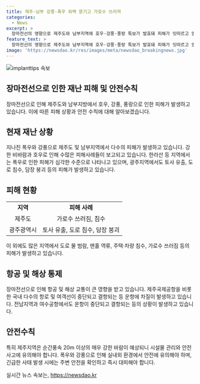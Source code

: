 ```yaml
---
title: 제주·남부 강풍·폭우 외벽 뜯기고 가로수 쓰러져
categories:
  - News
excerpt: >
  장마전선의 영향으로 제주도와 남부지역에 호우·강풍·풍랑 특보가 발효돼 피해가 잇따르고 있다. 제주공항은 강풍과 급변풍 경보가 발효 중으로 항공기 운항이 차질을 빚고 있다. 전날부터 누적 강수량은 제주 한라산 진달래밭 338.5㎜로 많은 비가 내렸으며, 도로 침수, 가로수 쓰러짐, 건물 외벽 떨어짐 등 피해 사례가 속출하고 있다. 기상청은 해안을 중심으로 매우 강한 바람이 불어 시설물 관리와 안전에 유의할 것을 당부했다.
feature_text: >
  장마전선의 영향으로 제주도와 남부지역에 호우·강풍·풍랑 특보가 발효돼 피해가 잇따르고 있다. 제주공항은 강풍과 급변풍 경보가 발효 중으로 항공기 운항이 차질을 빚고 있다. 전날부터 누적 강수량은 제주 한라산 진달래밭 338.5㎜로 많은 비가 내렸으며, 도로 침수, 가로수 쓰러짐, 건물 외벽 떨어짐 등 피해 사례가 속출하고 있다. 기상청은 해안을 중심으로 매우 강한 바람이 불어 시설물 관리와 안전에 유의할 것을 당부했다.
image: 'https://newsdao.kr/res/images/meta/newsdao_breakingnews.jpg'
---
```


<p><img src="https://newsdao.kr/res/images/meta/newsdao_breakingnews.jpg" alt="implanttips 속보" /></p>

<h2 data-ke-size="size26">장마전선으로 인한 재난 피해 및 안전수칙</h2>

<p data-ke-size="size16">장마전선으로 인해 제주도와 남부지방에서 호우, 강풍, 풍랑으로 인한 피해가 발생하고 있습니다. 이에 따른 피해 상황과 안전 수칙에 대해 알아보겠습니다.</p>

<h2 data-ke-size="size24">현재 재난 상황</h2>

<p data-ke-size="size16">지나친 폭우와 강풍으로 제주도 및 남부지역에서 다수의 피해가 발생하고 있습니다. 강한 비바람과 호우로 인해 수많은 피해사례들이 보고되고 있습니다. 한라산 등 지역에서는 폭우로 인한 피해가 심각한 수준으로 나타나고 있으며, 광주지역에서도 토사 유출, 도로 침수, 담장 붕괴 등의 피해가 발생하고 있습니다.</p>

<h2 data-ke-size="size24">피해 현황</h2>

<table>
  <tr>
    <td style="text-align: center; height: 17px;"><b>지역</b></td>
    <td style="text-align: center; height: 17px;"><b>피해 사례</b></td>
  </tr>
  <tr>
    <td style="text-align: center; height: 17px;">제주도</td>
    <td style="text-align: center; height: 17px;">가로수 쓰러짐, 침수</td>
  </tr>
  <tr>
    <td style="text-align: center; height: 17px;">광주광역시</td>
    <td style="text-align: center; height: 17px;">토사 유출, 도로 침수, 담장 붕괴</td>
  </tr>
</table>

<p data-ke-size="size16">이 외에도 많은 지역에서 도로 물 범람, 맨홀 역류, 주택·차량 침수, 가로수 쓰러짐 등의 피해가 발생하고 있습니다.</p>

<h2 data-ke-size="size24">항공 및 해상 통제</h2>

<p data-ke-size="size16">장마전선으로 인해 항공 및 해상 교통이 큰 영향을 받고 있습니다. 제주국제공항을 비롯한 국내 다수의 항로 및 여객선이 중단되고 결항되는 등 운항에 차질이 발생하고 있습니다. 전남지역과 여수공항에서도 운항이 중단되고 결항되는 등의 상황이 발생하고 있습니다.</p>

<h2 data-ke-size="size24">안전수칙</h2>

<p data-ke-size="size16">특히 제주지역은 순간풍속 20m 이상의 매우 강한 바람이 예상되니 시설물 관리와 안전사고에 유의해야 합니다. 폭우와 강풍으로 인해 실내외 환경에서 안전에 유의해야 하며, 긴급한 사태 발생 시에는 주변 안전을 확인하고 즉시 대피해야 합니다.</p>
실시간 뉴스 속보는, <a href="https://newsdao.kr" rel="dofollow">https://newsdao.kr</a>


